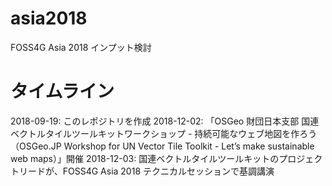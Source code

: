 # asia2018
FOSS4G Asia 2018 インプット検討

# タイムライン
2018-09-19: このレポジトリを作成
2018-12-02: 「OSGeo 財団日本支部 国連ベクトルタイルツールキットワークショップ - 持続可能なウェブ地図を作ろう（OSGeo.JP Workshop for UN Vector Tile Toolkit - Let’s make sustainable web maps）」開催
2018-12-03: 国連ベクトルタイルツールキットのプロジェクトリードが、FOSS4G Asia 2018 テクニカルセッションで基調講演
